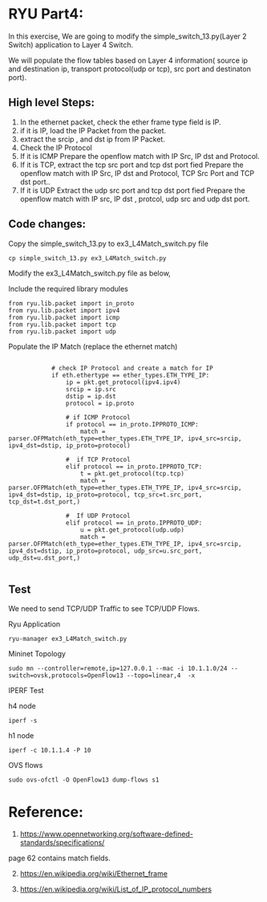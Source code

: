 RYU Part4:
=========

In this exercise, We are going to modify the simple_switch_13.py(Layer 2 Switch) application to Layer 4 Switch.

We will populate the flow tables based on Layer 4 information( source ip and destination ip, transport protocol(udp or tcp), src port and destinaton port).

## High level Steps:

1. In the ethernet packet, check the ether frame type field is IP.
2. if it is IP, load the IP Packet from the packet.
3. extract the srcip , and dst ip from IP Packet.
4. Check the IP Protocol 
5. If it is ICMP
   Prepare the openflow match with IP Src, IP dst and Protocol.
6. If it is TCP,
    extract the tcp src port  and tcp dst port fied
    Prepare the openflow match with IP Src, IP dst and Protocol, TCP Src Port and TCP dst port..
7. If it is UDP
	Extract the udp src port  and tcp dst port fied
    Prepare the openflow match  with IP src, IP dst , protcol, udp src and udp dst port.



## Code changes:

Copy the simple_switch_13.py to ex3_L4Match_switch.py file
```
cp simple_switch_13.py ex3_L4Match_switch.py
```

Modify the ex3_L4Match_switch.py file as below,

Include the required library modules
```
from ryu.lib.packet import in_proto
from ryu.lib.packet import ipv4
from ryu.lib.packet import icmp
from ryu.lib.packet import tcp
from ryu.lib.packet import udp
```

Populate the IP Match (replace the ethernet match)

```

            # check IP Protocol and create a match for IP
            if eth.ethertype == ether_types.ETH_TYPE_IP:
                ip = pkt.get_protocol(ipv4.ipv4)
                srcip = ip.src
                dstip = ip.dst
                protocol = ip.proto
            
                # if ICMP Protocol
                if protocol == in_proto.IPPROTO_ICMP:
                    match = parser.OFPMatch(eth_type=ether_types.ETH_TYPE_IP, ipv4_src=srcip, ipv4_dst=dstip, ip_proto=protocol)
            
                #  if TCP Protocol
                elif protocol == in_proto.IPPROTO_TCP:
                    t = pkt.get_protocol(tcp.tcp)
                    match = parser.OFPMatch(eth_type=ether_types.ETH_TYPE_IP, ipv4_src=srcip, ipv4_dst=dstip, ip_proto=protocol, tcp_src=t.src_port, tcp_dst=t.dst_port,)
            
                #  If UDP Protocol 
                elif protocol == in_proto.IPPROTO_UDP:
                    u = pkt.get_protocol(udp.udp)
                    match = parser.OFPMatch(eth_type=ether_types.ETH_TYPE_IP, ipv4_src=srcip, ipv4_dst=dstip, ip_proto=protocol, udp_src=u.src_port, udp_dst=u.dst_port,)            


```

## Test

We need to send TCP/UDP Traffic to see TCP/UDP Flows.


Ryu Application

```
ryu-manager ex3_L4Match_switch.py
```

Mininet Topology

```
sudo mn --controller=remote,ip=127.0.0.1 --mac -i 10.1.1.0/24 --switch=ovsk,protocols=OpenFlow13 --topo=linear,4  -x
```

IPERF Test

h4 node
```
iperf -s
```
h1 node
```
iperf -c 10.1.1.4 -P 10
```


OVS flows
```
sudo ovs-ofctl -O OpenFlow13 dump-flows s1
```





# Reference:

1. https://www.opennetworking.org/software-defined-standards/specifications/

page 62 contains match fields.

2. https://en.wikipedia.org/wiki/Ethernet_frame

3. https://en.wikipedia.org/wiki/List_of_IP_protocol_numbers
